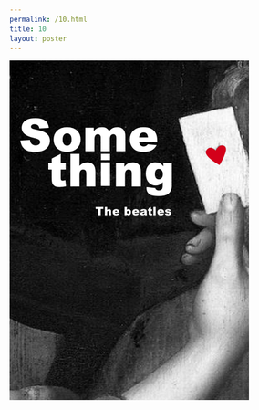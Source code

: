 ```yaml
---
permalink: /10.html
title: 10
layout: poster
---
```


<a href="/"><img src="10.png" class="w1"></a>

